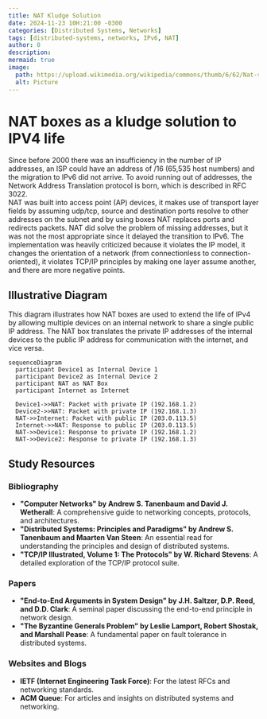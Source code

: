 ```yaml
---
title: NAT Kludge Solution
date: 2024-11-23 10H:21:00 -0300
categories: [Distributed Systems, Networks]
tags: [distributed-systems, networks, IPv6, NAT]
author: 0
description:
mermaid: true
image:
  path: https://upload.wikimedia.org/wikipedia/commons/thumb/6/62/Nat-situation1.svg/640px-Nat-situation1.svg.png
  alt: Picture
---
```

# NAT boxes as a kludge solution to IPV4 life
Since before 2000 there was an insufficiency in the number of IP addresses, an ISP could have an address of /16 (65,535 host numbers) and the migration to IPv6 did not arrive. To avoid running out of addresses, the Network Address Translation protocol is born, which is described in RFC 3022.   
NAT was built into access point (AP) devices, it makes use of transport layer fields by assuming udp/tcp, source and destination ports resolve to other addresses on the subnet and by using boxes NAT replaces ports and redirects packets.
NAT did solve the problem of missing addresses, but it was not the most appropriate since it delayed the transition to IPv6. The implementation was heavily criticized because it violates the IP model, it changes the orientation of a network (from connectionless to connection-oriented), it violates TCP/IP principles by making one layer assume another, and there are more negative points.

## Illustrative Diagram
This diagram illustrates how NAT boxes are used to extend the life of IPv4 by allowing multiple devices on an internal network to share a single public IP address. The NAT box translates the private IP addresses of the internal devices to the public IP address for communication with the internet, and vice versa.  

```mermaid
sequenceDiagram
  participant Device1 as Internal Device 1
  participant Device2 as Internal Device 2
  participant NAT as NAT Box
  participant Internet as Internet

  Device1->>NAT: Packet with private IP (192.168.1.2)
  Device2->>NAT: Packet with private IP (192.168.1.3)
  NAT->>Internet: Packet with public IP (203.0.113.5)
  Internet->>NAT: Response to public IP (203.0.113.5)
  NAT->>Device1: Response to private IP (192.168.1.2)
  NAT->>Device2: Response to private IP (192.168.1.3)
```

## Study Resources

### Bibliography

- **"Computer Networks" by Andrew S. Tanenbaum and David J. Wetherall**: A comprehensive guide to networking concepts, protocols, and architectures.
- **"Distributed Systems: Principles and Paradigms" by Andrew S. Tanenbaum and Maarten Van Steen**: An essential read for understanding the principles and design of distributed systems.
- **"TCP/IP Illustrated, Volume 1: The Protocols" by W. Richard Stevens**: A detailed exploration of the TCP/IP protocol suite.

### Papers
- **"End-to-End Arguments in System Design" by J.H. Saltzer, D.P. Reed, and D.D. Clark**: A seminal paper discussing the end-to-end principle in network design.
- **"The Byzantine Generals Problem" by Leslie Lamport, Robert Shostak, and Marshall Pease**: A fundamental paper on fault tolerance in distributed systems.

### Websites and Blogs
- **IETF (Internet Engineering Task Force)**: For the latest RFCs and networking standards.
- **ACM Queue**: For articles and insights on distributed systems and networking.
